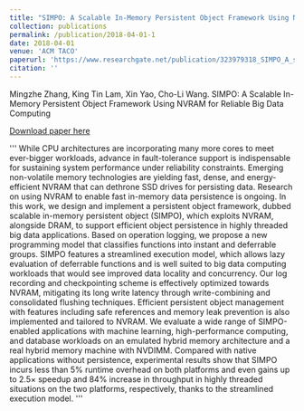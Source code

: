 ```yaml
---
title: "SIMPO: A Scalable In-Memory Persistent Object Framework Using NVRAM for Reliable Big Data Computing"
collection: publications
permalink: /publication/2018-04-01-1
date: 2018-04-01
venue: 'ACM TACO'
paperurl: 'https://www.researchgate.net/publication/323979318_SIMPO_A_scalable_In-Memory_persistent_object_framework_using_NVRAM_for_reliable_big_data_computing'
citation: ''
---
```

Mingzhe Zhang, King Tin Lam, Xin Yao, Cho-Li Wang. 
SIMPO: A Scalable In-Memory Persistent Object Framework Using NVRAM for Reliable Big Data Computing

[Download paper here](https://www.researchgate.net/publication/323979318_SIMPO_A_scalable_In-Memory_persistent_object_framework_using_NVRAM_for_reliable_big_data_computing)

'''
While CPU architectures are incorporating many more cores to meet ever-bigger workloads, advance in fault-tolerance support is indispensable for sustaining system performance under reliability constraints. Emerging non-volatile memory technologies are yielding fast, dense, and energy-efficient NVRAM that can dethrone SSD drives for persisting data. Research on using NVRAM to enable fast in-memory data persistence is ongoing. In this work, we design and implement a persistent object framework, dubbed scalable in-memory persistent object (SIMPO), which exploits NVRAM, alongside DRAM, to support efficient object persistence in highly threaded big data applications. Based on operation logging, we propose a new programming model that classifies functions into instant and deferrable groups. SIMPO features a streamlined execution model, which allows lazy evaluation of deferrable functions and is well suited to big data computing workloads that would see improved data locality and concurrency. Our log recording and checkpointing scheme is effectively optimized towards NVRAM, mitigating its long write latency through write-combining and consolidated flushing techniques. Efficient persistent object management with features including safe references and memory leak prevention is also implemented and tailored to NVRAM. We evaluate a wide range of SIMPO-enabled applications with machine learning, high-performance computing, and database workloads on an emulated hybrid memory architecture and a real hybrid memory machine with NVDIMM. Compared with native applications without persistence, experimental results show that SIMPO incurs less than 5% runtime overhead on both platforms and even gains up to 2.5× speedup and 84% increase in throughput in highly threaded situations on the two platforms, respectively, thanks to the streamlined execution model.
'''

